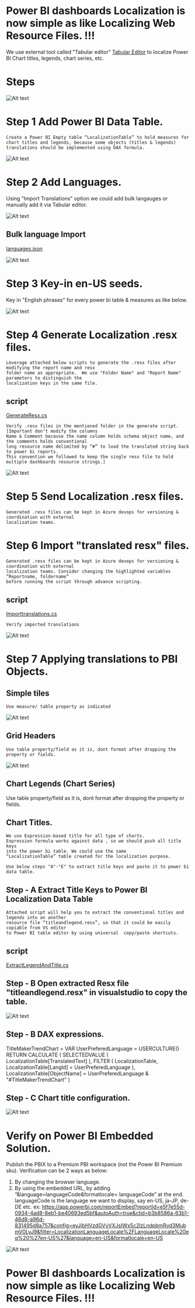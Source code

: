 # Power BI dashboards Localization is now simple as like Localizing Web Resource Files. !!!

We use external tool called "Tabular editor" [Tabular Editor](https://tabulareditor.com/) to localize Power BI Chart titles, legends,  chart series, etc.  


# Steps

![Alt text](https://github.com/gopinathp1978ms/PowerBI-Localization/blob/main/Flow.PNG)

# Step 1 Add Power BI Data Table.


<div style="display: inline-block;">
<code class="language-c">Create a Power BI Empty table “LocalizationTable” to hold measures for chart titles and legends, because some objects (titles & legends) translations should be implemented using DAX formula.</code>
</div>

![Alt text](https://github.com/gopinathp1978ms/PowerBI-Localization/blob/main/LocalizationTable.PNG)

# Step 2 Add Languages.
Using "Import Translations" option we could add bulk langauges or manually add it via Tabular editor. 

![Alt text](https://github.com/gopinathp1978ms/PowerBI-Localization/blob/main/AddLang.PNG)

## Bulk language Import 
[languages.json](https://github.com/gopinathp1978ms/PowerBI-Localization/blob/151806907d072fa69868c6e88a0182fbbafd5406/languages.json)

![Alt text](https://github.com/gopinathp1978ms/PowerBI-Localization/blob/main/AddLanguages.PNG)

# Step 3 Key-in en-US seeds.
Key in "English phrases" for every power bi table & measures as like below. 

![Alt text](https://github.com/gopinathp1978ms/PowerBI-Localization/blob/main/en-USSeed.PNG)

# Step 4 Generate Localization .resx files.
    Leverage attached below scripts to generate the .resx files after modifying the report name and resx 
    folder name as appropriate.  We use "Folder Name" and "Report Name" parameters to distinguish the 
    localization keys in the same file.
    
 ## script
 [GenerateResx.cs](https://github.com/gopinathp1978ms/PowerBI-Localization/blob/56287ea36df16bab1c0275dc5787e06914e76e27/GenerateResx.cs)
    
    
    Verify .resx files in the mentioned folder in the generate script.[Important don’t modify the columns 
    Name & Comment because the name column holds schema object name, and the comments holds conventional 
    long resource name delimited by “#” to load the translated string back to power bi reports. 
    This convention we followed to keep the single resx file to hold multiple dashboards resource strings.] 
    

![Alt text](https://github.com/gopinathp1978ms/PowerBI-Localization/blob/main/ResxFormat.PNG)
    

# Step 5 Send Localization .resx files.
 
    Generated .resx files can be kept in Azure devops for versioning & coordination with external 
    localization teams. 

# Step 6 Import "translated resx" files.
 
    Generated .resx files can be kept in Azure devops for versioning & coordination with external 
    localization teams. Consider changing the highlighted variables “Reportname, foldername” 
    before running the script through advance scripting.
 
  ## script
 [Importtranslations.cs](https://github.com/gopinathp1978ms/PowerBI-Localization/blob/56287ea36df16bab1c0275dc5787e06914e76e27/Importtranslations.cs)
 
    Verify imported translations
![Alt text](https://github.com/gopinathp1978ms/PowerBI-Localization/blob/main/Imported.PNG)

# Step 7 Applying translations to PBI Objects.

## Simple tiles
    Use measure/ table property as indicated
![Alt text](https://github.com/gopinathp1978ms/PowerBI-Localization/blob/main/Tile.PNG)

## Grid Headers 
    Use table property/field as it is, dont format after dropping the property or fields.     
![Alt text](https://github.com/gopinathp1978ms/PowerBI-Localization/blob/main/Grid.PNG)
    
## Chart Legends (Chart Series)
   Use table property/field as it is, dont format after dropping the property or fields.     

## Chart Titles.
    We use Expression-based title for all type of charts. 
    Expression formula works against data , so we should push all title keys  
    into the power bi table. We could use the same 
    “LocalizationTable” table created for the localization purpose.
    
    Use below steps "A"-"E" to extract title keys and paste it to power bi data table. 
    
## Step - A Extract Title Keys to Power BI Localization Data Table
    Attached script will help you to extract the conventional titles and legends into an another 
    resource file “titleandlegend.resx”, so that it could be easily copiable from VS editor 
    to Power BI table editor by using universal  copy/paste shortcuts.

 ## script
[ExtractLegendAndTitle.cs](https://github.com/gopinathp1978ms/PowerBI-Localization/blob/f7142054be4b6cd18ce90cc7b31cf7215e2fd5c7/ExtractLegendAndTitle.cs)

## Step - B Open extracted Resx file "titleandlegend.resx" in visualstudio to copy the table.
![Alt text](https://github.com/gopinathp1978ms/PowerBI-Localization/blob/5e5319df1e18bebab1632fcdff6b5e3028978daa/ExtractedTitle.png)

## Step - B DAX expressions.  

TitleMakerTrendChart = VAR UserPreferedLanguage =
USERCULTURE()   
RETURN
CALCULATE (
SELECTEDVALUE ( LocalizationTable[TranslatedText] ),
FILTER ( LocalizationTable, LocalizationTable[LangId] = UserPreferedLanguage ),
LocalizationTable[ObjectName] = UserPreferedLanguage & "#TitleMakerTrendChart"
)

## Step - C Chart title configuration.
![Alt text](https://github.com/gopinathp1978ms/PowerBI-Localization/blob/main/Title.PNG)

# Verify on Power BI Embedded Solution.
Publish the PBIX to a Premium PBI workspace (not the Power BI Premium sku). 
Verification can be 2 ways as below:
1.	By changing the browser language.
2.	By using the embedded URL, by adding “&language=languageCode&formatlocale= languageCode” at the end. 
languageCode is the language we want to display, say en-US, ja-JP, de-DE etc. 
ex: https://app.powerbi.com/reportEmbed?reportId=e5f7e55d-0934-4ad8-8eb1-be40693ed5bf&autoAuth=true&ctid=b3b8586a-63b1-46d8-a96d-831495d8a757&config=eyJjbHVzdGVyVXJsIWx5c2lzLndpbmRvd3MubmV0LyJ9&filter=LocalizationLanguageLocale%2FLanguageLocale%20eq%20%27en-US%27&language=en-US&formatlocale=en-US


![Alt text](https://github.com/gopinathp1978ms/PowerBI-Localization/blob/main/Embed.PNG) 


# Power BI dashboards Localization is now simple as like Localizing Web Resource Files. !!!
